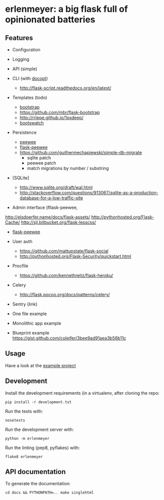 # erlenmeyer: a big flask full of opinionated batteries

## Features

* Configuration
* Logging
* API (simple)
* CLI (with [docopt](http://dotopt.org))
  * http://flask-script.readthedocs.org/en/latest/
* Templates (todo)
  * [bootstrap](http://twitter.github.io/bootstrap/)
  * https://github.com/mbr/flask-bootstrap
  * http://rriepe.github.io/1pxdeep/
  * [bootswatch](http://bootswatch.com/)

* Persistence
  * [peewee](https://github.com/coleifer/peewee)
  * [flask-peewee](https://github.com/coleifer/flask-peewee)
  * https://github.com/guilhermechapiewski/simple-db-migrate
    - sqlite patch
    - peewee patch
    - match migrations by number / substring

* [SQLite]
  * http://www.sqlite.org/draft/wal.html
  * http://stackoverflow.com/questions/913067/sqlite-as-a-production-database-for-a-low-traffic-site

* Admin interface (fllask-peewee, 

http://elsdoerfer.name/docs/flask-assets/
http://pythonhosted.org/Flask-Cache/
http://sjl.bitbucket.org/flask-lesscss/

* [flask-peewee](https://github.com/coleifer/flask-peewee)
* User auth
  * https://github.com/mattupstate/flask-social
  * http://pythonhosted.org/Flask-Security/quickstart.html
* Procfile
  * https://github.com/kennethreitz/flask-heroku/
* Celery
  * http://flask.pocoo.org/docs/patterns/celery/
* Sentry (link)

* One file example
* Monolithic app example
* Blueprint example
  https://gist.github.com/coleifer/3bee9ad91aea3b56b11c

## Usage

Have a look at the [example project]()

## Development

Install the development requirements (in a virtualenv, after cloning the repo:

    pip install -r development.txt

Run the tests with:

    nosetests

Run the development server with:

    python -m erlenmeyer

Run the linting (pep8, pyflakes) with:

    flake8 erlenmeyer 

## API documentation ##

To generate the documentation:

    cd docs && PYTHONPATH=.. make singlehtml
